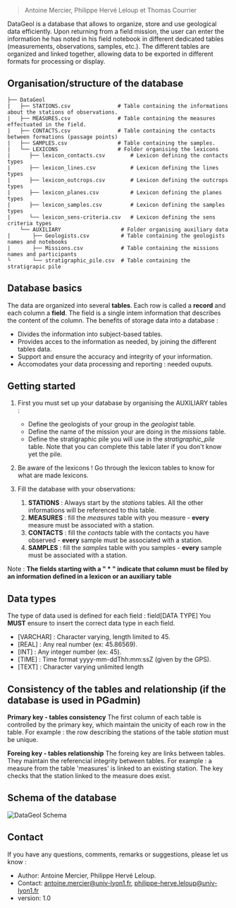 > Antoine Mercier, Philippe Hervé Leloup et Thomas Courrier

DataGeol is a database that allows to organize, store and use geological data efficiently. Upon returning from a field mission, the user can enter the information he has noted in his field notebook in different dedicated tables (measurements, observations, samples, etc.). The different tables are organized and linked together, allowing data to be exported in different formats for processing or display.

Organisation/structure of the database
--------------------------------------

```
├── DataGeol
|   ├── STATIONS.csv               # Table containing the informations about the stations of observations.
|   ├── MEASURES.csv               # Table containing the measures effectuated in the field.
|   ├── CONTACTS.csv         	   # Table containing the contacts between formations (passage points)
|   ├── SAMPLES.csv         	   # Table containing the samples.
|   └── LEXICONS                   # Folder organising the lexicons
|      ├── lexicon_contacts.csv        # Lexicon defining the contacts types
|      ├── lexicon_lines.csv           # Lexicon defining the lines types
|      ├── lexicon_outcrops.csv        # Lexicon defining the outcrops types
|      ├── lexicon_planes.csv          # Lexicon defining the planes types
|      ├── lexicon_samples.csv         # Lexicon defining the samples types
|      └── lexicon_sens-criteria.csv   # Lexicon defining the sens criteria types
	└── AUXILIARY            		# Folder organising auxiliary data
|   	├── Geologists.csv          # Table containing the geologists names and notebooks
|   	├── Missions.csv            # Table containing the missions names and participants
└   	└── stratigraphic_pile.csv  # Table containing the stratigrapic pile
```

Database basics
----------------

The data are organized into several **tables**. Each row is called a **record** and each column a **field**. The field is a single intem information that describes the content of the column.
The benefits of storage data into a database : 

* Divides the information into subject-based tables. 
* Provides acces to the information as needed, by joining the different tables data. 
* Support and ensure the accuracy and integrity of your information.
* Accomodates your data processing and reporting : needed ouputs. 

Getting started
---------------

1. First you must set up your database by organising the AUXILIARY tables : 
	- Define the geologists of your group in the *geologist* table.
	- Define the name of the mission your are doing in the *missions* table.
	- Define the stratigraphic pile you will use in the *stratigraphic_pile* table. Note that you can complete this table later if you don't know yet the pile. 

2. Be aware of the lexicons ! Go through the lexicon tables to know for what are made lexicons. 

3. Fill the database with your observations: 
	1. **STATIONS** : Always start by the *stations* tables. All the other informations will be referenced to this table. 
	2. **MEASURES** : fill the *measures* table with you measure - **every** measure must be associated with a station. 
	3. **CONTACTS** : fill the *contacts* table with the contacts you have observed - **every** sample must be associated with a station. 
	4. **SAMPLES** : fill the *samples* table with you samples - **every** sample must be associated with a station. 

Note : **The fields starting with a " * " indicate that column must be filed by an information defined in a lexicon or an auxiliary table**

Data types
---------

The type of data used is defined for each field : field[DATA TYPE]
You **MUST** ensure to insert the correct data type in each field.

- [VARCHAR] : Character varying, length limited to 45.
- [REAL] : Any real number (ex: 45.86569).
- [INT] : Any integer number (ex: 45).
- [TIME] : Time format yyyy-mm-ddThh:mm:ssZ (given by the GPS).
- [TEXT] : Character varying unlimited length

Consistency of the tables and relationship (if the database is used in PGadmin)
------------------------------------------

**Primary key - tables consistency**
The first column of each table is controlled by the primary key, which maintain the unicity of each row in the table. For example : the row describing the stations of the table *station* must be unique. 

**Foreing key - tables relationship**
The foreing key are links between tables. They maintain the referencial integrity between tables. 
For example : a measure from the table 'measures' is linked to an existing station. The key checks that the station linked to the measure does exist. 

Schema of the database
----------------------

![DataGeol Schema](DataGeol.png "DataGeol")

Contact
----------

If you have any questions, comments,  remarks or suggestions, please let us know : 

- Author:	Antoine Mercier, Philippe Hervé Leloup. 
- Contact:	antoine.mercier@univ-lyon1.fr, philippe-herve.leloup@univ-lyon1.fr
- version:	1.0
